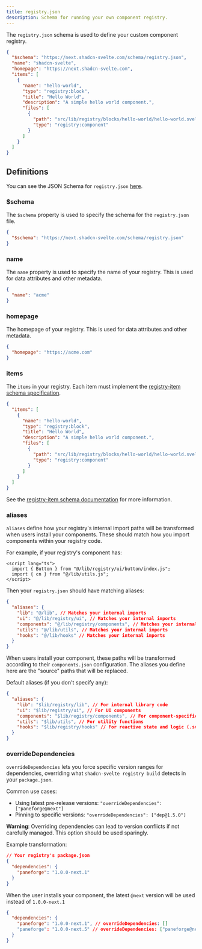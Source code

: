 ```yaml
---
title: registry.json
description: Schema for running your own component registry.
---
```


<script>
	import { Callout } from "$lib/components/docs/index.js";
</script>

The `registry.json` schema is used to define your custom component registry.

```json title="registry.json" showLineNumbers
{
  "$schema": "https://next.shadcn-svelte.com/schema/registry.json",
  "name": "shadcn-svelte",
  "homepage": "https://next.shadcn-svelte.com",
  "items": [
    {
      "name": "hello-world",
      "type": "registry:block",
      "title": "Hello World",
      "description": "A simple hello world component.",
      "files": [
        {
          "path": "src/lib/registry/blocks/hello-world/hello-world.svelte",
          "type": "registry:component"
        }
      ]
    }
  ]
}
```

## Definitions

You can see the JSON Schema for `registry.json` [here](/schema/registry.json).

### $schema

The `$schema` property is used to specify the schema for the `registry.json` file.

```json title="registry.json" showLineNumbers
{
  "$schema": "https://next.shadcn-svelte.com/schema/registry.json"
}
```

### name

The `name` property is used to specify the name of your registry. This is used for data attributes and other metadata.

```json title="registry.json" showLineNumbers
{
  "name": "acme"
}
```

### homepage

The homepage of your registry. This is used for data attributes and other metadata.

```json title="registry.json" showLineNumbers
{
  "homepage": "https://acme.com"
}
```

### items

The `items` in your registry. Each item must implement the [registry-item schema specification](/schema/registry-item.json).

```json title="registry.json" showLineNumbers
{
  "items": [
    {
      "name": "hello-world",
      "type": "registry:block",
      "title": "Hello World",
      "description": "A simple hello world component.",
      "files": [
        {
          "path": "src/lib/registry/blocks/hello-world/hello-world.svelte",
          "type": "registry:component"
        }
      ]
    }
  ]
}
```

See the [registry-item schema documentation](/docs/registry/registry-item-json) for more information.

### aliases

`aliases` define how your registry's internal import paths will be transformed when users install your components. These should match how you import components within your registry code.

For example, if your registry's component has:

```svelte
<script lang="ts">
  import { Button } from "@/lib/registry/ui/button/index.js";
  import { cn } from "@/lib/utils.js";
</script>
```

Then your `registry.json` should have matching aliases:

```json title="registry.json" showLineNumbers
{
  "aliases": {
    "lib": "@/lib", // Matches your internal imports
    "ui": "@/lib/registry/ui", // Matches your internal imports
    "components": "@/lib/registry/components", // Matches your internal imports
    "utils": "@/lib/utils", // Matches your internal imports
    "hooks": "@/lib/hooks" // Matches your internal imports
  }
}
```

When users install your component, these paths will be transformed according to their `components.json` configuration. The aliases you define here are the "source" paths that will be replaced.

Default aliases (if you don't specify any):

```json title="registry.json" showLineNumbers
{
  "aliases": {
    "lib": "$lib/registry/lib", // For internal library code
    "ui": "$lib/registry/ui", // For UI components
    "components": "$lib/registry/components", // For component-specific code
    "utils": "$lib/utils", // For utility functions
    "hooks": "$lib/registry/hooks" // For reactive state and logic (.svelte.js|ts)
  }
}
```

### overrideDependencies

`overrideDependencies` lets you force specific version ranges for dependencies, overriding what `shadcn-svelte registry build` detects in your `package.json`.

Common use cases:

- Using latest pre-release versions: `"overrideDependencies": ["paneforge@next"]`
- Pinning to specific versions: `"overrideDependencies": ["dep@1.5.0"]`

<Callout class="bg-blue-50 mt-6 border-blue-600 dark:border-blue-900 dark:bg-blue-950 mb-6 [&_code]:bg-blue-100 dark:[&_code]:bg-blue-900 text-foreground">

**Warning**: Overriding dependencies can lead to version conflicts if not carefully managed. This option should be used sparingly.

</Callout>

Example transformation:

```json
// Your registry's package.json
{
  "dependencies": {
    "paneforge": "1.0.0-next.1"
  }
}
```

When the user installs your component, the latest `@next` version will be used instead of `1.0.0-next.1`

```json
{
  "dependencies": {
    "paneforge": "1.0.0-next.1", // overrideDependencies: []
    "paneforge": "1.0.0-next.5" // overrideDependencies: ["paneforge@next"]
  }
}
```
